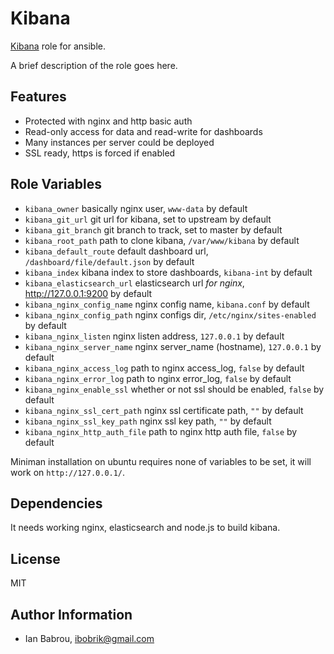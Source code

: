 Kibana
========

[Kibana](https://github.com/elasticsearch/kibana) role for ansible.

A brief description of the role goes here.

Features
------------

* Protected with nginx and http basic auth
* Read-only access for data and read-write for dashboards
* Many instances per server could be deployed
* SSL ready, https is forced if enabled

Role Variables
--------------

* `kibana_owner` basically nginx user, `www-data` by default
* `kibana_git_url` git url for kibana, set to upstream by default
* `kibana_git_branch` git branch to track, set to master by default
* `kibana_root_path` path to clone kibana, `/var/www/kibana` by default
* `kibana_default_route` default dashboard url, `/dashboard/file/default.json` by default
* `kibana_index` kibana index to store dashboards, `kibana-int` by default
* `kibana_elasticsearch_url` elasticsearch url *for nginx*, http://127.0.0.1:9200 by default
* `kibana_nginx_config_name` nginx config name, `kibana.conf` by default
* `kibana_nginx_config_path` nginx configs dir, `/etc/nginx/sites-enabled` by default
* `kibana_nginx_listen` nginx listen address, `127.0.0.1` by default
* `kibana_nginx_server_name` nginx server_name (hostname), `127.0.0.1` by default
* `kibana_nginx_access_log` path to nginx access_log, `false` by default
* `kibana_nginx_error_log` path to nginx error_log, `false` by default
* `kibana_nginx_enable_ssl` whether or not ssl should be enabled, `false` by default
* `kibana_nginx_ssl_cert_path` nginx ssl certificate path, `""` by default
* `kibana_nginx_ssl_key_path` nginx ssl key path, `""` by default
* `kibana_nginx_http_auth_file` path to nginx http auth file, `false` by default

Miniman installation on ubuntu requires none of variables to be set, it will work on `http://127.0.0.1/`.

Dependencies
------------

It needs working nginx, elasticsearch and node.js to build kibana.

License
-------

MIT

Author Information
------------------

* Ian Babrou, ibobrik@gmail.com

